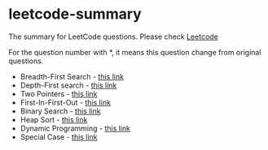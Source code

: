 # leetcode-summary
The summary for LeetCode questions. Please check [Leetcode](https://leetcode.com/)

For the question number with *, it means this question change from original questions.

* Breadth-First Search - [this link](./bfs/README.md)
* Depth-First search - [this link](./dfs/README.md)
* Two Pointers - [this link](./two_pointers/README.md)
* First-In-First-Out - [this link](./fifo/README.md)
* Binary Search - [this link](./binary_search/README.md)
* Heap Sort - [this link](./heap_sort/README.md)
* Dynamic Programming - [this link](./dp/README.md)
* Special Case - [this link](./special_case/README.md)